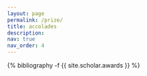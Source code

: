 ```yaml
---
layout: page
permalink: /prize/
title: accolades
description: 
nav: true
nav_order: 4
---
```

<!-- _pages/accolades.md -->
<div class="publications">

{% bibliography -f {{ site.scholar.awards }} %}

</div>
